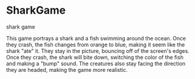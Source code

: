 # SharkGame
shark game

This game portrays a shark and a fish swimming around the ocean. Once they crash, the fish changes from orange to blue, making it seem like the shark "ate" it.
They stay in the picture, bouncing off of the screen's edges. Once they crash, the shark will bite down, switching the color of the fish and making a "bump" sound.
The creatures also stay facing the direction they are headed, making the game more realistic.
